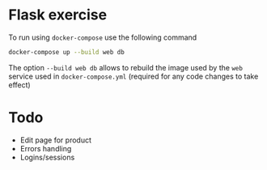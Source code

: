 # Flask exercise

To run using `docker-compose` use the following command

```bash
docker-compose up --build web db
```

The option `--build web db` allows to rebuild the image used by the `web` service used in `docker-compose.yml` (required for any code changes to take effect)

# Todo
- Edit page for product
- Errors handling
- Logins/sessions
